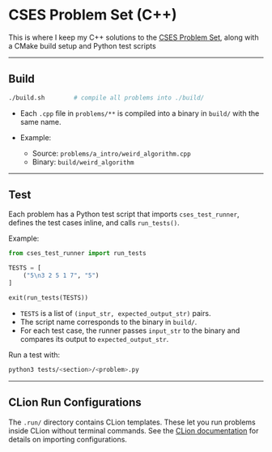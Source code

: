 # CSES Problem Set (C++)

This is where I keep my C++ solutions to the [CSES Problem Set](https://cses.fi/problemset/), along with a CMake build setup and Python test scripts

---

## Build

```bash
./build.sh        # compile all problems into ./build/
```

* Each `.cpp` file in `problems/**` is compiled into a binary in `build/` with the same name.
* Example:

  * Source: `problems/a_intro/weird_algorithm.cpp`
  * Binary: `build/weird_algorithm`

---

## Test

Each problem has a Python test script that imports `cses_test_runner`, defines the test cases inline, and calls `run_tests()`.

Example:

```python
from cses_test_runner import run_tests

TESTS = [
    ("5\n3 2 5 1 7", "5")
]

exit(run_tests(TESTS))
```

* `TESTS` is a list of `(input_str, expected_output_str)` pairs.
* The script name corresponds to the binary in `build/`.
* For each test case, the runner passes `input_str` to the binary and compares its output to `expected_output_str`.

Run a test with:

```bash
python3 tests/<section>/<problem>.py
```

---

## CLion Run Configurations

The `.run/` directory contains CLion templates. These let you run problems inside CLion without terminal commands. See the [CLion documentation](https://www.jetbrains.com/help/clion/run-debug-configuration.html) for details on importing configurations.
